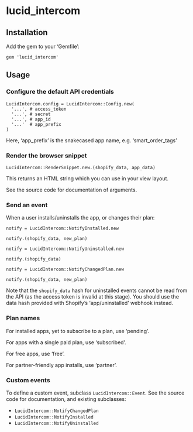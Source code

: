 lucid_intercom
==============

Installation
------------

Add the gem to your ‘Gemfile’:

    gem 'lucid_intercom'


Usage
-----

### Configure the default API credentials

    LucidIntercom.config = LucidIntercom::Config.new(
      '...', # access_token
      '...', # secret
      '...', # app_id
      '...'  # app_prefix
    )

Here, ‘app_prefix’ is the snakecased app name, e.g. ‘smart_order_tags’


### Render the browser snippet

    LucidIntercom::RenderSnippet.new.(shopify_data, app_data)

This returns an HTML string which you can use in your view layout.

See the source code for documentation of arguments.


### Send an event

When a user installs/uninstalls the app, or changes their plan:

    notify = LucidIntercom::NotifyInstalled.new

    notify.(shopify_data, new_plan)

    notify = LucidIntercom::NotifyUninstalled.new

    notify.(shopify_data)

    notify = LucidIntercom::NotifyChangedPlan.new

    notify.(shopify_data, new_plan)

Note that the `shopify_data` hash for uninstalled events cannot be
read from the API (as the access token is invalid at this stage).
You should use the data hash provided with Shopify’s ‘app/uninstalled’
webhook instead.


### Plan names

For installed apps, yet to subscribe to a plan, use ‘pending’.

For apps with a single paid plan, use ‘subscribed’.

For free apps, use ‘free’.

For partner-friendly app installs, use ‘partner’.


### Custom events

To define a custom event, subclass `LucidIntercom::Event`. See the
source code for documentation, and existing subclasses:

* `LucidIntercom::NotifyChangedPlan`
* `LucidIntercom::NotifyInstalled`
* `LucidIntercom::NotifyUninstalled`
